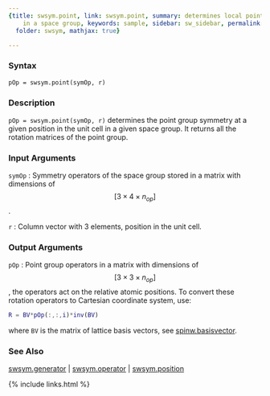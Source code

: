 ```yaml
---
{title: swsym.point, link: swsym.point, summary: determines local point group symmetry
    in a space group, keywords: sample, sidebar: sw_sidebar, permalink: swsym_point,
  folder: swsym, mathjax: true}

---
```

  
### Syntax
  
`pOp = swsym.point(symOp, r)`
  
### Description
  
`pOp = swsym.point(symOp, r)` determines the point group symmetry at a
given position in the unit cell in a given space group. It returns all the
rotation matrices of the point group.
  
### Input Arguments
  
`symOp`
: Symmetry operators of the space group stored in a matrix
  with dimensions of $$[3\times 4\times n_{op}]$$.
  
`r`
: Column vector with 3 elements, position in the unit cell.
  
### Output Arguments
  
`pOp`
: Point group operators in a matrix with dimensions of $$[3\times 3\times
  n_{op}]$$, the operators act on the relative atomic positions. To
  convert these rotation operators to Cartesian coordinate system, use:
 
  ```matlab
  R = BV*pOp(:,:,i)*inv(BV)
  ```
  where `BV` is the matrix of lattice basis vectors, see
  [spinw.basisvector](spinw_basisvector).
  
### See Also
  
[swsym.generator](swsym_generator) \| [swsym.operator](swsym_operator) \| [swsym.position](swsym_position)
 

{% include links.html %}
